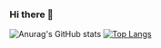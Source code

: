 ### Hi there 👋

![Anurag's GitHub stats](https://github-readme-stats.vercel.app/api?username=vtrembo&show_icons=true&count_private=true&text_color=CFCFCF&bg_color=000000)
[![Top Langs](https://github-readme-stats.vercel.app/api/top-langs/?username=vtrembo&layout=compact&text_color=CFCFCF&bg_color=000000)](https://github.com/vtrembo/github-readme-stats)

<!--
**vtrembo/vtrembo** is a ✨ _special_ ✨ repository because its `README.md` (this file) appears on your GitHub profile.

Here are some ideas to get you started:

- 🔭 I’m currently working on ...
- 🌱 I’m currently learning ...
- 👯 I’m looking to collaborate on ...
- 🤔 I’m looking for help with ...
- 💬 Ask me about ...
- 📫 How to reach me: ...
- 😄 Pronouns: ...
- ⚡ Fun fact: ...
-->
